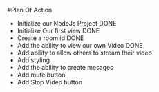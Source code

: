 #Plan Of Action

- Initialize our NodeJs Project DONE
- Initialize Our first view DONE
- Create a room id DONE
- Add the ability to view our own Video DONE
- Add ability to allow others to stream their video
- Add styling
- Add the ability to create mesages
- Add mute button
- Add Stop Video button

